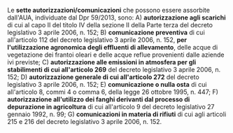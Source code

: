 Le **sette autorizzazioni/comunicazioni** che possono essere assorbite dall'AUA, individuate dal Dpr 59/2013, sono:
A) **autorizzazione agli scarichi** di cui al capo II del titolo IV della sezione II della Parte terza del decreto legislativo 3 aprile 2006, n. 152;
B) **comunicazione preventiva** di cui all'articolo 112 del decreto legislativo 3 aprile 2006, n. 152, **per l'utilizzazione agronomica degli effluenti di allevamento**, delle acque di vegetazione dei frantoi oleari e delle acque reflue provenienti dalle aziende ivi previste;
C) **autorizzazione alle emissioni in atmosfera per gli stabilimenti di cui all'articolo 269** del decreto legislativo 3 aprile 2006, n. 152;
D) **autorizzazione generale di cui all'articolo 272** del decreto legislativo 3 aprile 2006, n. 152;
E) **comunicazione o nulla osta** di cui all'articolo 8, commi 4 o comma 6, della legge 26 ottobre 1995, n. 447;
F) **autorizzazione all'utilizzo dei fanghi derivanti dal processo di depurazione in agricoltura** di cui all'articolo 9 del decreto legislativo 27 gennaio 1992, n. 99;
G) **comunicazioni in materia di rifiuti** di cui agli articoli 215 e 216 del decreto legislativo 3 aprile 2006, n. 152.
